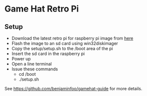 <H1>Game Hat Retro Pi</H1>
<h2>Setup</h2>
<ul>
   <li>Download the latest retro pi for raspberry pi image from <a href="https://github.com/RetroPie/RetroPie-Setup/releases/download/4.6/retropie-buster-4.6-rpi2_rpi3.img.gz">here</a> </li>
   <li>Flash the image to an sd card using win32diskimager</li>
   <li>Copy the setup/setup.sh to the /boot area of the pi</li>
   <li>Insert the sd card in the raspberry pi</li>
   <li>Power up</li>
   <li>Open a line terminal</li>
   <li>Issue these commands
      <ul>   
         <li>cd /boot</li>
         <li>./setup.sh</li>
      </ul>
   </li>
</ul>

See https://github.com/benjaminfoo/gamehat-guide for more details.


<ul>